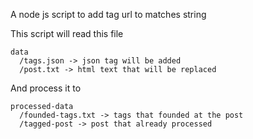 A node js script to add tag url to matches string

This script will read this file

```
data
  /tags.json -> json tag will be added
  /post.txt -> html text that will be replaced
```

And process it to 

```
processed-data
  /founded-tags.txt -> tags that founded at the post
  /tagged-post -> post that already processed
```